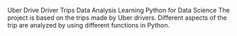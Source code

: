 Uber Drive Driver Trips Data Analysis 
Learning Python for Data Science
The project is based on the trips made by Uber drivers. Different aspects of the trip are analyzed by using different functions in Python.
